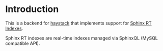 Introduction
====

This is a backend for [haystack](http://haystacksearch.org/) that implements support for [Sphinx RT Indexes](http://sphinxsearch.com/docs/2.0.2/rt-indexes.html).

Sphinx RT indexes are real-time indexes managed via SphinxQL (MySQL compatible API).
